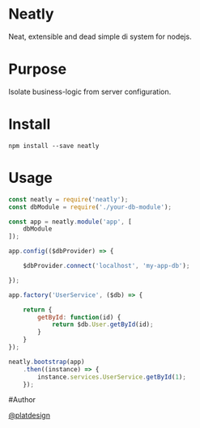 # Neatly

Neat, extensible and dead simple di system for nodejs.

# Purpose

Isolate business-logic from server configuration.


# Install

`npm install --save neatly`

# Usage

```javascript
const neatly = require('neatly');
const dbModule = require('./your-db-module');

const app = neatly.module('app', [
	dbModule
]);

app.config(($dbProvider) => {

	$dbProvider.connect('localhost', 'my-app-db');

});

app.factory('UserService', ($db) => {

	return {
		getById: function(id) {
			return $db.User.getById(id);
		}
	}
});

neatly.bootstrap(app)
	.then((instance) => {
		instance.services.UserService.getById(1);
	});

```


#Author

[@platdesign](https://twitter.com/platdesign)
